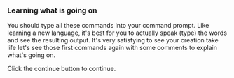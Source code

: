 ### Learning what is going on

You should type all these commands into your command prompt.
Like learning a new language, it's best for you to actually speak (type) the words
and see the resulting output. It's very satisfying to see your creation take life
let's see those first commands again with some comments to explain what's going on.

Click the continue button to continue.
